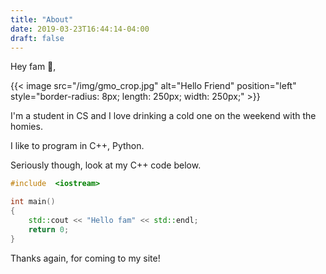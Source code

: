 ```yaml
---
title: "About"
date: 2019-03-23T16:44:14-04:00
draft: false
---
```


Hey fam 🍍,

{{< image src="/img/gmo_crop.jpg" alt="Hello Friend" position="left" style="border-radius: 8px; length: 250px; width: 250px;" >}}

I'm a student in CS and I love drinking a cold one on the weekend with the homies.

I like to program in C++, Python.


Seriously though, look at my C++ code below.

```c++
#include  <iostream>

int main()
{
    std::cout << "Hello fam" << std::endl;
    return 0;
}
```

Thanks again, for coming to my site!
